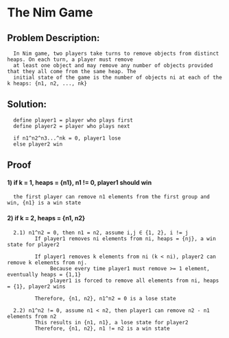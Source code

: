 # The Nim Game
## Problem Description:
      In Nim game, two players take turns to remove objects from distinct heaps. On each turn, a player must remove 
      at least one object and may remove any number of objects provided that they all come from the same heap. The 
      initial state of the game is the number of objects ni at each of the k heaps: {n1, n2, ..., nk}

## Solution:
      define player1 = player who plays first
      define player2 = player who plays next
      
      if n1^n2^n3...^nk = 0, player1 lose
      else player2 win

## Proof
#### 1) if k = 1, heaps = {n1}, n1 != 0, player1 should win
      the first player can remove n1 elements from the first group and win, {n1} is a win state

#### 2) if k = 2, heaps = {n1, n2}
      2.1) n1^n2 = 0, then n1 = n2, assume i,j ∈ {1, 2}, i != j
             If player1 removes ni elements from ni, heaps = {nj}, a win state for player2
             
             If player1 removes k elements from ni (k < ni), player2 can remove k elements from nj. 
                  Because every time player1 must remove >= 1 element, eventually heaps = {1,1}
                  player1 is forced to remove all elements from ni, heaps = {1}, player2 wins
                  
             Therefore, {n1, n2}, n1^n2 = 0 is a lose state
             
      2.2) n1^n2 != 0, assume n1 < n2, then player1 can remove n2 - n1 elements from n2
             This results in {n1, n1}, a lose state for player2
             Therefore, {n1, n2}, n1 != n2 is a win state
            
            
            
      
             
             

        
